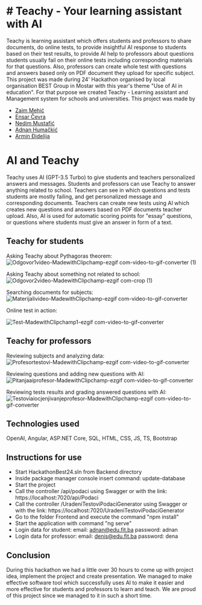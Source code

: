 # # Teachy - Your learning assistant with AI
Teachy is learning assistant which offers students and professors to share documents, do online tests, to provide insightful AI response to students based on their test results, to provide AI help to professors about questions students usually fail on their online tests including corresponding materials for that questions. Also, professors can create whole test with questions and answers based only on PDF document they upload for specific subject.
This project was made during 24' Hackathon organised by local organisation BEST Group in Mostar with this year's theme "Use of AI in education". For that purpose we created Teachy - Learning assistant and Management system for schools and universities.
This project was made by 
- [Zaim Mehić](https://github.com/zmehic)
- [Ensar Čevra](https://github.com/EnsarCevra)
- [Nedim Mustafić](https://github.com/nddim)
- [Adnan Humačkić](https://github.com/AdnanHumackic)
- [Armin Đidelija](https://github.com/ArminDjidelija)

# AI and Teachy
Teachy uses AI (GPT-3.5 Turbo) to give students and teachers personalized answers and messages. Students  and professors can use Teachy to answer anything related to school. Teachers can see in which questions and tests students are mostly failing, and get personalized message and corresponding documents. Teachers can create new tests using AI which creates new questions and answers based on PDF documents teacher upload. Also, AI is used for automatic scoring points for "essay" questions, or questions where students must give an answer in form of a text. 

## Teachy for students
Asking Teachy about Pythagoras theorem:
![Odgovor1video-MadewithClipchamp-ezgif com-video-to-gif-converter (1)](https://github.com/ArminDjidelija/hackathon/assets/110191710/81a5eefb-320e-4d13-bbb9-11705b957382)

Asking Teachy  about something not related to school:
![Odgovor2video-MadewithClipchamp-ezgif com-crop (1)](https://github.com/ArminDjidelija/hackathon/assets/110191710/20dca2d3-40e2-4670-8641-8ecf385ef344)

Searching documents for subjects:
![Materijalivideo-MadewithClipchamp-ezgif com-video-to-gif-converter](https://github.com/ArminDjidelija/hackathon/assets/110191710/86f62ced-ca06-47ab-ba6e-434bbc1a4b87)

Online test in action:

![Test-MadewithClipchamp1-ezgif com-video-to-gif-converter](https://github.com/ArminDjidelija/hackathon/assets/110191710/7105b43f-db07-4d41-a7c7-d76e71d12550)


## Teachy for professors
Reviewing subjects and analyzing data:
![Profesortestovi-MadewithClipchamp-ezgif com-video-to-gif-converter](https://github.com/ArminDjidelija/hackathon/assets/110191710/fe357737-994a-4f73-a6a9-3f7a13746ee6)

Reviewing questions and adding new questions with AI:
![Pitanjaaiprofesor-MadewithClipchamp-ezgif com-video-to-gif-converter](https://github.com/ArminDjidelija/hackathon/assets/110191710/a7a18b1a-8d21-4d4c-a9be-1e6ea095a3fd)

Reviewing tests results and grading answered questions with AI:
![Testoviaiocjenjivanjeprofesor-MadewithClipchamp-ezgif com-video-to-gif-converter](https://github.com/ArminDjidelija/hackathon/assets/110191710/d7a71d22-5028-44e6-911f-e17cd7c549c1)

## Technologies used
OpenAI, Angular, ASP.NET Core, SQL, HTML, CSS, JS, TS, Bootstrap
## Instructions for use
- Start HackathonBest24.sln from Backend directory
- Inside package manager console insert command: update-database
- Start the project
- Call the controller /api/podaci using Swagger or with the link: https://localhost:7020/api/Podaci
- Call the controller /UradeniTestoviPodaciGenerator using Swagger or with the link: https://localhost:7020/UradeniTestoviPodaciGenerator
- Go to the folder Frontend and execute the command "npm install"
- Start the application with command "ng serve"
- Login data for student:
    email: adnan@edu.fit.ba
    password: adnan
- Login data for professor:
    email: denis@edu.fit.ba
    password: dena
## Conclusion
During this hackathon we had a little over 30 hours to come up with project idea, implement the project and create presentation. We managed to make effective software tool which successfully uses AI to make it easier and more effective for students and professors to learn and teach. We are proud of this project since we managed to it in such a short time. 
